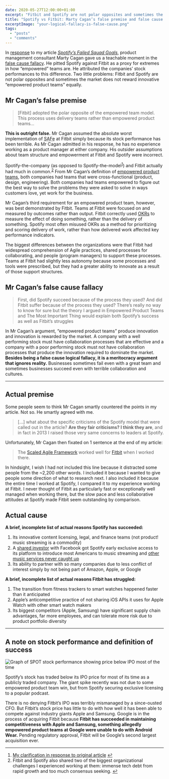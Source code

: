 ```yaml
---
date: 2020-05-27T12:00:00+01:00
excerpt: "Fitbit and Spotify are not polar opposites and sometimes the market does not reward innovative “empowered product teams” equally."
title: "Spotify vs Fitbit: Marty Cagan’s false premise and false cause fallacy"
excerptImage: "your-logical-fallacy-is-false-cause.png"
tags:
  - "posts"
  - "comments"
---
```


In [response](https://svpg.com/spotify-vs-fitbit/ "Don’t click this link. It is a waste of your time, but it’s here for SEO purposed") to my article [*Spotify’s Failed Squad Goals*](/posts/failed-squad-goals/), product management consultant Marty Cagan gave us a teachable moment in the [false cause fallacy](https://yourlogicalfallacyis.com/false-cause). He pitted Spotify against Fitbit as a proxy for extremes in how “empowered” teams are. He attributed the companies’ stock performances to this difference. Two little problems: Fitbit and Spotify are not polar opposites and sometimes the market does not reward innovative “empowered product teams” equally.

## Mr Cagan’s false premise

> [Fitbit] adopted the polar opposite of the empowered team model. This process uses delivery teams rather than empowered product teams…

**This is outright false.** Mr Cagan assumed the absolute worst implementation of <abbr title="Scaled Agile Framework">SAFe</abbr> at Fitbit simply because its stock performance has been terrible. As Mr Cagan admitted in his response, he has no experience working as a product manager at either company. His outsider assumptions about team structure and empowerment at Fitbit and Spotify were incorrect.

Spotify-the-company (as opposed to Spotify-the-model<sup><a href="#footnote-1" id="footnote-1-ref">1</a></sup>) and Fitbit actually had much in common.<sup><a href="#footnote-2" id="footnote-2-ref">2</a></sup> From Mr Cagan’s definition of [empowered product teams](https://svpg.com/product-vs-feature-teams/ "Product vs. Feature Teams"), both companies had teams that were cross-functional (product, design, engineering). Both companies had teams empowered to figure out the best way to solve the problems they were asked to solve in ways customers love, yet work for the business.

Mr Cagan’s third requirement for an empowered product team, however, was best demonstrated by Fitbit. Teams at Fitbit were focused on and measured by outcomes rather than output. Fitbit correctly used [OKRs](https://www.atlassian.com/team-playbook/plays/okrs "Objectives and Key Results") to measure the effect of doing something, rather than the delivery of something. Spotify most often misused OKRs as a method for prioritizing and scoring delivery of work, rather than how delivered work affected key performance indicators.

The biggest differences between the organizations were that Fitbit had widespread comprehension of Agile practices, shared processes for collaborating, and people (program managers) to support these processes. Teams at Fitbit had slightly less autonomy because some processes and tools were prescribed, but they had a greater ability to innovate as a result of those support structures.

## Mr Cagan’s false cause fallacy

> First, did Spotify succeed because of the process they used? And did Fitbit suffer because of the process they used? There’s really no way to know for sure but the theory I argued in Empowered Product Teams and The Most Important Thing would explain both Spotify’s success as well as Fitbit’s struggles

In Mr Cagan’s argument, “empowered product teams” produce innovation and innovation is rewarded by the market. A company with a well performing stock must have collaboration processes that are effective and a company with a poor performing stock must not have collaboration processes that produce the innovation required to dominate the market. **Besides being a false cause logical fallacy, it is a meritocracy argument that ignores reality.** Businesses sometimes fail even with a great team and sometimes businesses succeed even with terrible collaboration and cultures.

<hr/>

## Actual premise

Some people seem to think Mr Cagan smartly countered the points in my article. Not so. He smartly agreed with me.

> […] what about the specific criticisms of the Spotify model that were called out in the article? **Are they fair criticisms?  I think they are**, and in fact in 2013 I raised those very same concerns to leaders at Spotify.

Unfortunately, Mr Cagan then fixated on 1 sentence at the end of my article:

> The <a href="https://www.scaledagileframework.com/">Scaled Agile Framework</a> worked well for <a href="https://www.scaledagileframework.com/fitbit-case-study/" title="Case study: Fitbit’s Agile Development Journey">Fitbit</a> when I worked there.

In hindsight, I wish I had not included this line because it distracted some people from the ~2,200 other words. I included it because I wanted to give people some direction of what to research next. I also included it because the entire time I worked at Spotify, I compared it to my experience working at Fitbit. I never thought of Fitbit as particularly fast or exceptionally well managed when working there, but the slow pace and less collaborative attitudes at Spotify made Fitbit seem outstanding by comparison.

## Actual cause

**A brief, incomplete list of actual reasons Spotify has succeeded:**

1. Its innovative content licensing, legal, and finance teams (not product! music streaming is a commodity)
2. A [shared investor](https://en.wikipedia.org/wiki/Sean_Parker) with Facebook got Spotify early exclusive access to its platform to introduce most Americans to music streaming and [other music services never caught up](https://techcrunch.com/2011/11/08/music-app-stats/ "Don’t Believe Facebook, Spotify’s The Only Open Graph Music App Winning")
3. Its ability to partner with so many companies due to less conflict of interest simply by not being part of Amazon, Apple, or Google

**A brief, incomplete list of actual reasons Fitbit has struggled:**

1. The transition from fitness trackers to smart watches happened faster than it anticipated
2. Apple’s anticompetitive practice of not sharing iOS APIs it uses for Apple Watch with other smart watch makers
3. Its biggest competitors (Apple, Samsung) have significant supply chain advantages, far more employees, and can tolerate more risk due to product portfolio diversity

<hr />

## A note on stock performance and definition of success

<img class="w-full" src="/posts/failed-squad-goals/comments/spotify-vs-fitbit/spot-stock-performance.png" alt="Graph of SPOT stock performance showing price below IPO most of the time"/>

Spotify’s stock has traded below its IPO price for most of its time as a publicly traded company. The giant spike recently was not due to some empowered product team win, but from Spotify securing exclusive licensing to a popular podcast.

There is no denying Fitbit’s IPO was terribly mismanaged by a since-ousted CFO. But Fitbit’s stock price has little to do with how well it has been able to compete against industry giants Apple and Samsung. Google is in the process of acquiring Fitbit because **Fitbit has succeeded in maintaining competitiveness with Apple and Samsung, something allegedly empowered product teams at Google were unable to do with Android Wear.** Pending regulatory approval, Fitbit will be Google’s second largest acquisition ever.

<hr />

<ol>
<li id="footnote-1"><a href="/posts/failed-squad-goals/comments/" title="Reactions to “Spotify’s Failed Squad Goals”">My clarification in response to original article</a> <a href="#footnote-1-ref" title="Jump back to footnote 1 in the text.">↩︎</a></li>
<li id="footnote-2">Fitbit and Spotify also shared two of the biggest organizational challenges I experienced working at them: immense tech debt from rapid growth and too much consensus seeking. <a href="#footnote-2-ref" title="Jump back to footnote 2 in the text.">↩︎</a></li>
</ol>
